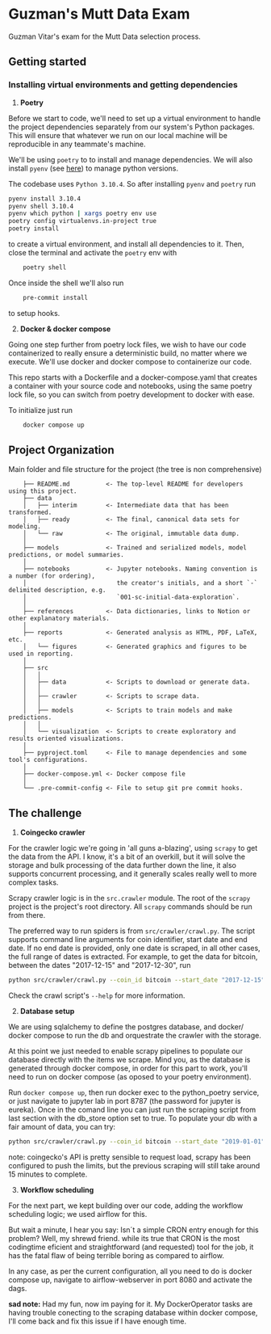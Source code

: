 # Guzman's Mutt Data Exam

Guzman Vitar's exam for the Mutt Data selection process.

## Getting started

### Installing virtual environments and getting dependencies

1. **Poetry**

Before we start to code, we'll need to set up a virtual environment to handle the project dependencies separately
from our system's Python packages. This will ensure that whatever we run on our local machine will be
reproducible in any teammate's machine.

We'll be using `poetry` to to install and manage dependencies. We will also install `pyenv` (see [here](https://github.com/pyenv/pyenv-installer)) to manage python versions.

The codebase uses `Python 3.10.4`. So after installing `pyenv` and `poetry` run
```bash
pyenv install 3.10.4
pyenv shell 3.10.4
pyenv which python | xargs poetry env use
poetry config virtualenvs.in-project true
poetry install
```
to create a virtual environment, and install all dependencies to it. Then, close the terminal and activate the `poetry` env with
```bash
    poetry shell
```
Once inside the shell we'll also run
```bash
    pre-commit install
```
to setup hooks.

2. **Docker & docker compose**

Going one step further from poetry lock files, we wish to have our code containerized to really ensure a deterministic
build, no matter where we execute. We'll use docker and docker compose to containerize our code.

This repo starts with a Dockerfile and a docker-compose.yaml that creates a container with your source code and notebooks,
using the same poetry lock file, so you can switch from poetry development to docker with ease.

To initialize just run
```bash
    docker compose up
```

## Project Organization

Main folder and file structure for the project (the tree is non comprehensive)
```
    ├── README.md          <- The top-level README for developers using this project.
    ├── data
    │   ├── interim        <- Intermediate data that has been transformed.
    │   ├── ready          <- The final, canonical data sets for modeling.
    │   └── raw            <- The original, immutable data dump.
    │
    ├── models             <- Trained and serialized models, model predictions, or model summaries.
    │
    ├── notebooks          <- Jupyter notebooks. Naming convention is a number (for ordering),
    │                         the creator's initials, and a short `-` delimited description, e.g.
    │                         `001-sc-initial-data-exploration`.
    │
    ├── references         <- Data dictionaries, links to Notion or other explanatory materials.
    │
    ├── reports            <- Generated analysis as HTML, PDF, LaTeX, etc.
    │   └── figures        <- Generated graphics and figures to be used in reporting.
    │
    ├── src
    │   │
    │   ├── data           <- Scripts to download or generate data.
    │   │
    │   ├── crawler        <- Scripts to scrape data.
    │   │
    │   ├── models         <- Scripts to train models and make predictions.
    │   │
    │   └── visualization  <- Scripts to create exploratory and results oriented visualizations.
    │
    ├── pyproject.toml     <- File to manage dependencies and some tool's configurations.
    │
    ├── docker-compose.yml <- Docker compose file
    │
    └── .pre-commit-config <- File to setup git pre commit hooks.

```
## The challenge

1. **Coingecko crawler**

For the crawler logic we're going in 'all guns a-blazing', using `scrapy` to get the data from the API.
I know, it's a bit of an overkill, but it will solve the storage and bulk processing of the data further down the
line, it also supports concurrent processing, and it generally scales really well to more complex tasks.

Scrapy crawler logic is in the `src.crawler` module. The root of the `scrapy` project is the project's root directory.
All `scrapy` commands should be run from there.

The preferred way to run spiders is from `src/crawler/crawl.py`. The script supports command line arguments for
coin identifier, start date and end date. If no end date is provided, only one date is scraped, in all other cases, the full range
of dates is extracted. For example, to get the data for bitcoin, between the dates "2017-12-15" and "2017-12-30", run
```bash
python src/crawler/crawl.py --coin_id bitcoin --start_date "2017-12-15" --end_date "2017-12-30"
```
Check the crawl script's `--help` for more information.

2. **Database setup**

We are using sqlalchemy to define the postgres database, and docker/ docker compose to run the db and orquestrate the crawler with the storage.

At this point we just needed to enable scrapy pipelines to populate our database directly with the items we scrape. Mind you, as
the database is generated through docker compose, in order for this part to work, you'll need to run on docker compose (as
oposed to your poetry environment).

Run `docker compose up`, then run docker exec to the python_poetry service, or just navigate to jupyter lab in port 8787 (the password
for jupyter is eureka). Once in the comand line you can just run the scraping script from last section with the db_store option set to
true. To populate your db with a fair amount of data, you can try:
```bash
python src/crawler/crawl.py --coin_id bitcoin --start_date "2019-01-01" --end_date "2022-12-15" --db_store True
```
note: coingecko's API is pretty sensible to request load, scrapy has been configured to push the limits, but the previous scraping will
still take around 15 minutes to complete.

3. **Workflow scheduling**

For the next part, we kept building over our code, adding the workflow scheduling logic; we used airflow for this.

But wait a minute, I hear you say: Isn´t a simple CRON entry enough for this problem? Well, my shrewd friend. while its true that
CRON is the most codingtime eficient and straightforward (and requested) tool for the job, it has the fatal flaw of being terrible boring as compared to airflow.

In any case, as per the current configuration, all you need to do is docker compose up, navigate to airflow-webserver in port 8080 and activate the dags.

**sad note:** Had my fun, now im paying for it. My DockerOperator tasks are having trouble conecting to the scraping database within docker compose, I'll come back and fix this issue if I have enough time.